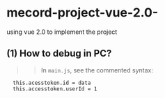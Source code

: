 # mecord-project-vue-2.0-
using vue 2.0 to implement the project

(1) How to debug in PC?
-----
>>In `main.js`, see the commented syntax:
  ```
    this.acesstoken.id = data
    this.accesstoken.userId = 1
  ```
